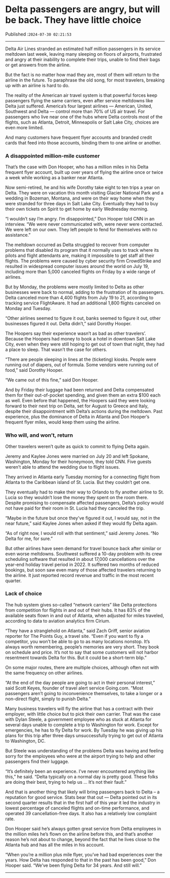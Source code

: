 # Delta passengers are angry, but will be back. They have little choice

Published :`2024-07-30 02:21:53`

---

Delta Air Lines stranded an estimated half million passengers in its service meltdown last week, leaving many sleeping on floors of airports, frustrated and angry at their inability to complete their trips, unable to find their bags or get answers from the airline.

But the fact is no matter how mad they are, most of them will return to the airline in the future. To paraphrase the old song, for most travelers, breaking up with an airline is hard to do.

The reality of the American air travel system is that powerful forces keep passengers flying the same carriers, even after service meltdowns like Delta just suffered. America’s four largest airlines — American, United, Southwest and Delta — control more than 70% of US air travel. For passengers who live near one of the hubs where Delta controls most of the flights, such as Atlanta, Detroit, Minneapolis or Salt Lake City, choices are even more limited.

And many customers have frequent flyer accounts and branded credit cards that feed into those accounts, binding them to one airline or another.

### A disappointed million-mile customer

That’s the case with Don Hooper, who has a million miles in  his Delta frequent flyer account, built up over years of flying the airline once or twice a week while working as a banker near Atlanta.

Now semi-retired, he and his wife Dorothy take eight to ten trips a year on Delta. They were on vacation this month visiting Glacier National Park and a wedding in Bozeman, Montana, and were on their way home when they were stranded for three days in Salt Lake City. Eventually they had to buy their own tickets on Spirit to get home by early Wednesday morning.

“I wouldn’t say I’m angry. I’m disappointed,” Don Hooper told CNN in an interview. “We were never communicated with, were never were contacted. We were left on our own. They left people to fend for themselves with no assistance.”

The meltdown occurred as Delta struggled to recover from computer problems that disabled its program that it normally uses to track where its pilots and flight attendants are, making it impossible to get staff all their flights. The problems were caused by cyber security firm CrowdStrike and resulted in widespread computer issues around the world on July 19, including more than 5,000 canceled flights on Friday by a wide range of airlines.

But by Monday, the problems were mostly limited to Delta as other businesses were back to normal, adding to the frustration of its passengers. Delta canceled more than 4,400 flights from July 19 to 21, according to tracking service FlightAware. It had an additional 1,800 flights canceled on Monday and Tuesday.

“Other airlines seemed to figure it out, banks seemed to figure it out, other businesses figured it out. Delta didn’t,” said Dorothy Hooper.

The Hoopers say their experience wasn’t as bad as other travelers’. Because the Hoopers had money to book a hotel in downtown Salt Lake City, even when they were still hoping to get out of town that night, they had a place to sleep. That wasn’t the case for others.

“There are people sleeping in lines at the (ticketing) kiosks. People were running out of diapers, out of formula. Some vendors were running out of food,” said Dorothy Hooper.

“We came out of this fine,” said Don Hooper.

And by Friday their luggage had been returned and Delta compensated them for their out-of-pocket spending, and given them an extra $100 each as well. Even before that happened, the Hoopers said they were looking forward to their next trip on Delta, set for August to Greece and Italy, despite their disappointment with Delta’s actions during the meltdown. Past experience, plus the dominance of Delta in Atlanta and Don Hooper’s frequent flyer miles, would keep them using the airline.

### Who will, and won’t, return

Other travelers weren’t quite as quick to commit to flying Delta again.

Jeremy and Kaylee Jones were married on July 20 and left Spokane, Washington, Monday for their honeymoon, they told CNN. Five guests weren’t able to attend the wedding due to flight issues.

They arrived in Atlanta early Tuesday morning for a connecting flight from Atlanta to the Caribbean island of St. Lucia. But they couldn’t get one.

They eventually had to make their way to Orlando to fly another airline to St. Lucia so they wouldn’t lose the money they spent on the room there. Despite promising to compensate affected passengers, Delta’s policy would not have paid for their room in St. Lucia had they canceled the trip.

“Maybe in the future but once they’ve figured it out, I would say, not in the near future,” said Kaylee Jones when asked if they would fly Delta again.

“As of right now, I would roll with that sentiment,” said Jeremy Jones. “No Delta for me, for sure.”

But other airlines have seen demand for travel bounce back after similar or even worse meltdowns. Southwest suffered a 10-day problem with its crew scheduling software that resulted in about 17,000 cancellations over the year-end holiday travel period in 2022. It suffered two months of reduced bookings, but soon saw even many of those affected travelers returning to the airline. It just reported record revenue and traffic in the most recent quarter.

### Lack of choice

The hub system gives so-called “network carriers” like Delta protections from competition for flights in and out of their hubs. It has 83% of the available seats flown in and out of Atlanta, when adjusted for miles traveled, according to data to aviation analytics firm Cirium.

“They have a stranglehold on Atlanta,” said Zach Griff, senior aviation reporter for The Points Guy, a travel site. “Even if you want to fly a competitor, you won’t be able to go to as many locations nonstop. It’s always worth remembering, people’s memories are very short. They book on schedule and price. It’s not to say that some customers will not harbor resentment towards Delta for this. But it could be a short-term blip.”

On some major routes, there are multiple choices, although often not with the same frequency on other airlines.

“At the end of the day people are going to act in their personal interest,” said Scott Keyes, founder of travel alert service Going.com. ”Most passengers aren’t going to inconvenience themselves, to take a longer or a non-direct flight, simply to punish Delta.”

Many business travelers will fly the airline that has a contract with their employer, with little choice but to pick their own carrier. That was the case with Dylan Steele, a government employee who as stuck at Atlanta for several days unable to complete a trip to Washington for work. Except for emergencies, he has to fly Delta for work. By Tuesday he was giving up his plans for this trip after three days unsuccessfully trying to get out of Atlanta to Washington, DC.

But Steele was understanding of the problems Delta was having and feeling sorry for the employees who were at the airport trying to help and other passengers find their luggage.

“It’s definitely been an experience. I’ve never encountered anything like this,” he said. “Delta typically on a normal day is pretty good. These folks are doing their best, trying to help us … It’s not their fault.”

And that is another thing that likely will bring passengers back to Delta – a reputation for good service. Stats bear that out — Delta pointed out in its second quarter results that in the first half of this year it led the industry in lowest percentage of canceled flights and on-time performance, and operated 39 cancellation-free days. It also has a relatively low complaint rate.

Don Hooper said he’s always gotten great service from Delta employees in the million miles he’s flown on the airline before this, and that’s another reason he’s not about to change, beyond the fact that he lives close to the Atlanta hub and has all the miles in his account.

“When you’re a million plus mile flyer, you’ve had bad experiences over the years. How Delta has responded to that in the past has been good,” Don Hooper said. “We’ve been flying Delta for 34 years. And still will.”

---

